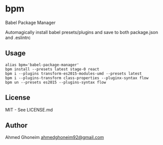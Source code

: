 # bpm
Babel Package Manager

Automagically install babel presets/plugins and save to both package.json and .eslintrc
## Usage
```
alias bpm='babel-package-manager'
bpm install --presets latest stage-0 react
bpm i --plugins transform-es2015-modules-umd --presets latest
bpm i --plugins-transform class-properties --pluginx-syntax flow
bpm un --presets es2015 --plugins-syntax flow
```
## License
MIT - See LICENSE.md
## Author
Ahmed Ghoneim <ahmedghoneim92@gmail.com>
